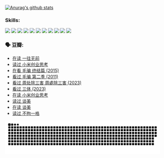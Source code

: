 
[![Anurag's github stats](https://github-readme-stats.vercel.app/api?username=w940853815)](https://github.com/anuraghazra/github-readme-stats)

### Skills:

<code><img height="32" src="https://cdn.jsdelivr.net/npm/simple-icons@v5/icons/python.svg"></code>
<code><img height="32" src="https://cdn.jsdelivr.net/npm/simple-icons@v5/icons/javascript.svg"></code>
<code><img height="32" src="https://cdn.jsdelivr.net/npm/simple-icons@v5/icons/django.svg"></code>
<code><img height="32" src="https://cdn.jsdelivr.net/npm/simple-icons@v5/icons/flask.svg"></code>
<code><img height="32" src="https://cdn.jsdelivr.net/npm/simple-icons@v5/icons/vuetify.svg"></code>
<code><img height="32" src="https://cdn.jsdelivr.net/npm/simple-icons@v5/icons/git.svg"></code>
<code><img height="32" src="https://cdn.jsdelivr.net/npm/simple-icons@v5/icons/docker.svg"></code>
<code><img height="32" src="https://cdn.jsdelivr.net/npm/simple-icons@v5/icons/postgresql.svg"></code>
<code><img height="32" src="https://cdn.jsdelivr.net/npm/simple-icons@v5/icons/elasticsearch.svg"></code>
<code><img height="32" src="https://cdn.jsdelivr.net/npm/simple-icons@v5/icons/macos.svg"></code>
<code><img height="32" src="https://cdn.jsdelivr.net/npm/simple-icons@v5/icons/linux.svg"></code>

### 🗣 豆瓣:

<!-- DOUBAN-ACTIVITIES:START -->
- [在读 一往无前](https://www.douban.com/people/136069238/status/4590507310/?_i=14098169)
- [读过 小米创业思考](https://www.douban.com/people/136069238/status/4590506983/?_i=14098169)
- [在看 毛骗 终结篇‎ (2015)](https://www.douban.com/people/136069238/status/4581971924/?_i=14098169)
- [看过 毛骗 第二季‎ (2011)](https://www.douban.com/people/136069238/status/4581971810/?_i=14098169)
- [看过 周处除三害 周處除三害‎ (2023)](https://www.douban.com/people/136069238/status/4575646701/?_i=14098169)
- [看过 三体‎ (2023)](https://www.douban.com/people/136069238/status/4574263039/?_i=14098169)
- [在读 小米创业思考](https://www.douban.com/people/136069238/status/4572047905/?_i=14098169)
- [读过 谈美](https://www.douban.com/people/136069238/status/4572047629/?_i=14098169)
- [在读 谈美](https://www.douban.com/people/136069238/status/4560861771/?_i=14098169)
- [读过 不拘一格](https://www.douban.com/people/136069238/status/4560861445/?_i=14098169)
<!-- DOUBAN-ACTIVITIES:END -->


![Snake animation](https://raw.githubusercontent.com/w940853815/w940853815/output/github-contribution-grid-snake.svg)

<!--
**w940853815/w940853815** is a ✨ _special_ ✨ repository because its `README.md` (this file) appears on your GitHub profile.

Here are some ideas to get you started:

- 🔭 I’m currently working on ...
- 🌱 I’m currently learning ...
- 👯 I’m looking to collaborate on ...
- 🤔 I’m looking for help with ...
- 💬 Ask me about ...
- 📫 How to reach me: ...
- 😄 Pronouns: ...
- ⚡ Fun fact: ...
-->
